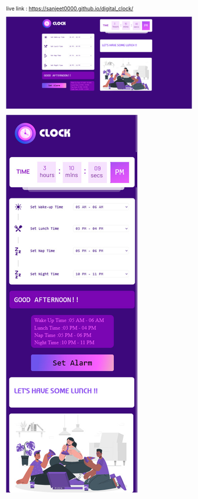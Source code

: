 
live link :
https://sanjeet0000.github.io/digital_clock/

![Screenshot](https://github.com/Sanjeet0000/digital_clock/blob/master/images/Screenshot1.png)

![Screenshot2](https://github.com/Sanjeet0000/digital_clock/blob/master/images/Screenshot2.png)
